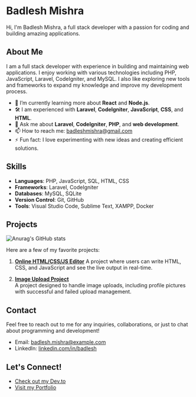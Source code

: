 # Badlesh Mishra

Hi, I'm Badlesh Mishra, a full stack developer with a passion for coding and building amazing applications.

## About Me

I am a full stack developer with experience in building and maintaining web applications. I enjoy working with various technologies including PHP, JavaScript, Laravel, CodeIgniter, and MySQL. I also like exploring new tools and frameworks to expand my knowledge and improve my development process.

- 🌱 I’m currently learning more about **React** and **Node.js**.
- 🛠️ I am experienced with **Laravel**, **CodeIgniter**, **JavaScript**, **CSS**, and **HTML**.
- 💬 Ask me about **Laravel**, **CodeIgniter**, **PHP**, and **web development**.
- 📫 How to reach me: [badleshmishra@gmail.com](mailto:badleshmishra@gmail.com)
- ⚡ Fun fact: I love experimenting with new ideas and creating efficient solutions.

## Skills

- **Languages**: PHP, JavaScript, SQL, HTML, CSS
- **Frameworks**: Laravel, CodeIgniter
- **Databases**: MySQL, SQLite
- **Version Control**: Git, GitHub
- **Tools**: Visual Studio Code, Sublime Text, XAMPP, Docker


## Projects
![Anurag's GitHub stats](https://github-readme-stats.vercel.app/api?username=badleshmishra&show_icons=true&theme=radical)

Here are a few of my favorite projects:

1. [**Online HTML/CSS/JS Editor**](https://editoron.netlify.app/)
   A project where users can write HTML, CSS, and JavaScript and see the live output in real-time.
   
2. [**Image Upload Project**](https://badlesh-project.free.nf/imageupload/)  
   A project designed to handle image uploads, including profile pictures with successful and failed upload management.

## Contact

Feel free to reach out to me for any inquiries, collaborations, or just to chat about programming and development!

- Email: [badlesh.mishra@example.com](mailto:badleshmishra@gmail.com)
- LinkedIn: [linkedin.com/in/badlesh](https://www.linkedin.com/in/badlesh-mishra/)

## Let's Connect!

<!-- - [Follow me on GitHub](https://github.com/Badlesh) -->
<!-- - [Follow me on Twitter](https://twitter.com/Badlesh) -->
- [Check out my Dev.to](https://dev.to/badlesh_mishra_)
- <a href="https://badlesh-project.free.nf/" target="_blank">Visit my Portfolio</a>


